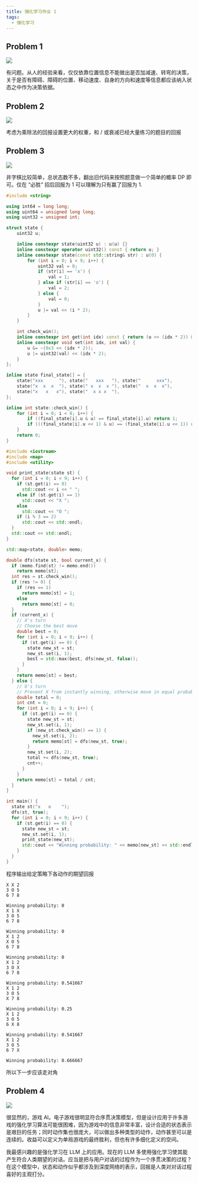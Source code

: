 ```yaml
---
title: 强化学习作业 1
tags: 
  - 强化学习
---
```


## Problem 1

![](https://cdn.duanyll.com/img/20240307205235.png)

有问题。从人的经验来看，仅仅依靠位置信息不能做出是否加减速、转弯的决策，关于是否有障碍、障碍的位置、移动速度、自身的方向和速度等信息都应该纳入状态之中作为决策依据。

## Problem 2

![](https://cdn.duanyll.com/img/20240307205515.png)

考虑为乘除法的回报设置更大的权重，和 / 或衰减已经大量练习的题目的回报

## Problem 3

![](https://cdn.duanyll.com/img/20240307210010.png)

井字棋比较简单，总状态数不多，翻出旧代码来按照题意做一个简单的概率 DP 即可。仅在 “必胜” 招后回报为 1 可以理解为只有赢了回报为 1.

```cpp
#include <string>

using int64 = long long;
using uint64 = unsigned long long;
using uint32 = unsigned int;

struct state {
    uint32 u;

    inline constexpr state(uint32 u) : u(u) {}
    inline constexpr operator uint32() const { return u; }
    inline constexpr state(const std::string& str) : u(0) {
        for (int i = 0; i < 9; i++) {
            uint32 val = 0;
            if (str[i] == 'x') {
                val = 1;
            } else if (str[i] == 'o') {
                val = 2;
            } else {
                val = 0;
            }
            u |= val << (i * 2);
        }
    }

    int check_win();
    inline constexpr int get(int idx) const { return (u >> (idx * 2)) & 0x3; }
    inline constexpr void set(int idx, int val) {
        u &= ~(0x3 << (idx * 2));
        u |= uint32(val) << (idx * 2);
    }
};

inline state final_state[] = {
    state("xxx      "), state("   xxx   "), state("      xxx"),
    state("x  x  x  "), state(" x  x  x "), state("  x  x  x"),
    state("x   x   x"), state("  x x x  "),
};

inline int state::check_win() {
    for (int i = 0; i < 8; i++) {
        if ((final_state[i].u & u) == final_state[i].u) return 1;
        if (((final_state[i].u << 1) & u) == (final_state[i].u << 1)) return -1;
    }
    return 0;
}
```

```cpp
#include <iostream>
#include <map>
#include <utility>

void print_state(state st) {
  for (int i = 0; i < 9; i++) {
    if (st.get(i) == 0)
      std::cout << i << " ";
    else if (st.get(i) == 1)
      std::cout << "X ";
    else
      std::cout << "O ";
    if (i % 3 == 2)
      std::cout << std::endl;
  }
  std::cout << std::endl;
}

std::map<state, double> memo;

double dfs(state st, bool current_x) {
  if (memo.find(st) != memo.end())
    return memo[st];
  int res = st.check_win();
  if (res != 0) {
    if (res == 1)
      return memo[st] = 1;
    else
      return memo[st] = 0;
  }
  if (current_x) {
    // X's turn
    // Choose the best move
    double best = 0;
    for (int i = 0; i < 9; i++) {
      if (st.get(i) == 0) {
        state new_st = st;
        new_st.set(i, 1);
        best = std::max(best, dfs(new_st, false));
      }
    }
    return memo[st] = best;
  } else {
    // O's turn
    // Prevent X from instantly winning, otherwise move in equal probability
    double total = 0;
    int cnt = 0;
    for (int i = 0; i < 9; i++) {
      if (st.get(i) == 0) {
        state new_st = st;
        new_st.set(i, 1);
        if (new_st.check_win() == 1) {
          new_st.set(i, 2);
          return memo[st] = dfs(new_st, true);
        }
        new_st.set(i, 2);
        total += dfs(new_st, true);
        cnt++;
      }
    }
    return memo[st] = total / cnt;
  }
}

int main() {
  state st("x   o    ");
  dfs(st, true);
  for (int i = 0; i < 9; i++) {
    if (st.get(i) == 0) {
      state new_st = st;
      new_st.set(i, 1);
      print_state(new_st);
      std::cout << "Winning probability: " << memo[new_st] << std::endl;
    }
  }
}
```

程序输出给定策略下各动作的期望回报

```
X X 2 
3 O 5
6 7 8

Winning probability: 0
X 1 X
3 O 5
6 7 8

Winning probability: 0
X 1 2
X O 5
6 7 8

Winning probability: 0
X 1 2
3 O X
6 7 8

Winning probability: 0.541667
X 1 2
3 O 5
X 7 8

Winning probability: 0.25
X 1 2
3 O 5
6 X 8

Winning probability: 0.541667
X 1 2
3 O 5
6 7 X

Winning probability: 0.666667
```

所以下一步应该走对角

## Problem 4

![](https://cdn.duanyll.com/img/20240307210520.png)

很显然的，游戏 AI。电子游戏很明显符合序贯决策模型，但是设计应用于许多游戏的强化学习算法可能很困难，因为游戏中的信息非常丰富，设计合适的状态表示是艰巨的任务；同时动作集也很庞大，可以做出多种类型的动作，动作甚至可以是连续的。收益可以定义为单局游戏的最终胜利，但也有许多细化定义的空间。

我最感兴趣的是强化学习在 LLM 上的应用。现在的 LLM 多使用强化学习使其能产生符合人类期望的对话。应当是把与用户对话的过程作为一个序贯决策的过程？在这个模型中，状态和动作似乎都涉及到深度网络的表示，回报是人类对对话过程喜好的主观打分。